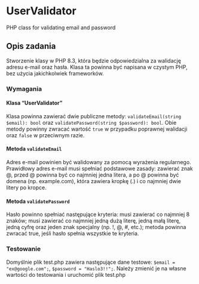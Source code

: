 # UserValidator

PHP class for validating email and password

## Opis zadania

Stworzenie klasy w PHP 8.3, która będzie odpowiedzialna za walidację adresu e-mail oraz hasła. Klasa ta powinna być napisana w czystym PHP, bez użycia jakichkolwiek frameworków.

### Wymagania

#### Klasa “UserValidator”

Klasa powinna zawierać dwie publiczne metody: `validateEmail(string $email): bool` oraz `validatePassword(string $password): bool`. Obie metody powinny zwracać wartość `true` w przypadku poprawnej walidacji oraz `false` w przeciwnym razie.

#### Metoda `validateEmail`

Adres e-mail powinien być walidowany za pomocą wyrażenia regularnego. Prawidłowy adres e-mail musi spełniać podstawowe zasady: zawierać znak @, przed @ powinna być co najmniej jedna litera, a po @ powinna być domena (np. example.com), która zawiera kropkę (.) i co najmniej dwie litery po kropce.

#### Metoda `validatePassword`

Hasło powinno spełniać następujące kryteria: musi zawierać co najmniej 8 znaków; musi zawierać co najmniej jedną dużą literę, jedną małą literę, jedną cyfrę oraz jeden znak specjalny (np. !, @, #, etc.); metoda powinna zwracać true, jeśli hasło spełnia wszystkie te kryteria.

### Testowanie

Domyślnie plik test.php zawiera następujące dane testowe: `$email = "ex@google.com";`, `$password = "Haslo3!!";`. Należy zmienić je na własne wartości do testowania i uruchomić plik test.php
